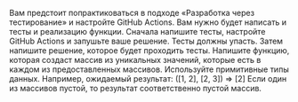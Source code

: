 Вам предстоит попрактиковаться в подходе «Разработка через тестирование» и настройте GitHub Actions. Вам нужно будет написать и тесты и реализацию функции. Сначала напишите тесты, настройте GitHub Actions и запушьте ваше решение. Тесты должны упасть. Затем напишите решение, которое будет проходить тесты.
Напишите функцию, которая создаст массив из уникальных значений, которые есть в каждом из предоставленных массивов. Используйте примитивные типы данных.
Например, ожидаемый результат: ([1, 2], [2, 3]) => [2]
Если один из массивов пустой, то результат соответственно пустой массив.
